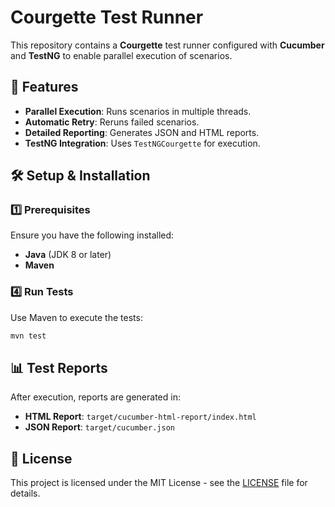 # Courgette Test Runner

This repository contains a **Courgette** test runner configured with **Cucumber** and **TestNG** to enable parallel execution of scenarios.

## 🚀 Features
- **Parallel Execution**: Runs scenarios in multiple threads.
- **Automatic Retry**: Reruns failed scenarios.
- **Detailed Reporting**: Generates JSON and HTML reports.
- **TestNG Integration**: Uses `TestNGCourgette` for execution.

## 🛠️ Setup & Installation

### 1️⃣ Prerequisites
Ensure you have the following installed:
- **Java** (JDK 8 or later)
- **Maven**


### 4️⃣ Run Tests
Use Maven to execute the tests:

```sh
mvn test
```

## 📊 Test Reports
After execution, reports are generated in:
- **HTML Report**: `target/cucumber-html-report/index.html`
- **JSON Report**: `target/cucumber.json`

## 📜 License
This project is licensed under the MIT License - see the [LICENSE](LICENSE) file for details.

